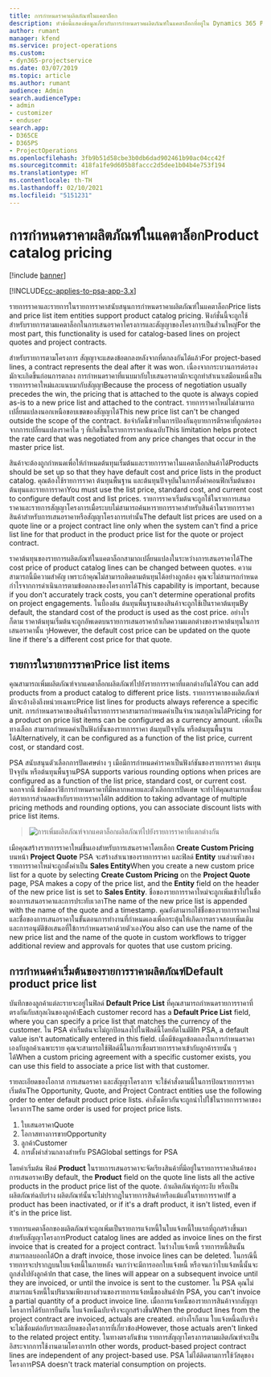 ```yaml
---
title: การกำหนดราคาผลิตภัณฑ์ในแคตาล็อก
description: หัวข้อนี้แสดงข้อมูลเกี่ยวกับการกำหนดราคผลิตภัณฑ์ในแคตาล็อกที่อยู่ใน Dynamics 365 Project Service Automation (PSA)
author: rumant
manager: kfend
ms.service: project-operations
ms.custom:
- dyn365-projectservice
ms.date: 03/07/2019
ms.topic: article
ms.author: rumant
audience: Admin
search.audienceType:
- admin
- customizer
- enduser
search.app:
- D365CE
- D365PS
- ProjectOperations
ms.openlocfilehash: 3fb9b51d58cbe3b0db6dad902461b90ac04cc42f
ms.sourcegitcommit: 418fa1fe9d605b8faccc2d5dee1b04b4e753f194
ms.translationtype: HT
ms.contentlocale: th-TH
ms.lasthandoff: 02/10/2021
ms.locfileid: "5151231"
---
```

# <a name="product-catalog-pricing"></a><span data-ttu-id="ddb84-103">การกำหนดราคาผลิตภัณฑ์ในแคตาล็อก</span><span class="sxs-lookup"><span data-stu-id="ddb84-103">Product catalog pricing</span></span> 

[!include [banner](../includes/psa-now-project-operations.md)]

[!INCLUDE[cc-applies-to-psa-app-3.x](../includes/cc-applies-to-psa-app-3x.md)]


<span data-ttu-id="ddb84-104">รายการราคาและรายการในรายการราคาสนับสนุนการกำหนดราคาผลิตภัณฑ์ในแคตาล็อก</span><span class="sxs-lookup"><span data-stu-id="ddb84-104">Price lists and price list item entities support product catalog pricing.</span></span> <span data-ttu-id="ddb84-105">ฟังก์ชั่นนี้จะถูกใช้สำหรับรายการตามแคตาล็อกในการเสนอราคาโครงการและสัญญาของโครงการเป็นส่วนใหญ่</span><span class="sxs-lookup"><span data-stu-id="ddb84-105">For the most part, this functionality is used for catalog-based lines on project quotes and project contracts.</span></span>

<span data-ttu-id="ddb84-106">สำหรับรายการตามโครงการ สัญญาจะแสดงข้อตกลงหลังจากที่ตกลงกันได้แล้ว</span><span class="sxs-lookup"><span data-stu-id="ddb84-106">For project-based lines, a contract represents the deal after it was won.</span></span> <span data-ttu-id="ddb84-107">เนื่องจากกระบวนการต่อรองมักจะเกิดขึ้นก่อนการตกลง การกำหนดราคาที่แนบมากับใบเสนอราคามักจะถูกทำสำเนาเสมือนหนึ่งเป็นรายการราคาใหม่และแนบมากับสัญญา</span><span class="sxs-lookup"><span data-stu-id="ddb84-107">Because the process of negotiation usually precedes the win, the pricing that is attached to the quote is always copied as-is to a new price list and attached to the contract.</span></span> <span data-ttu-id="ddb84-108">รายการราคาใหม่ไม่สามารถเปลี่ยนแปลงนอกเหนือขอบเขตของสัญญาได้</span><span class="sxs-lookup"><span data-stu-id="ddb84-108">This new price list can't be changed outside the scope of the contract.</span></span> <span data-ttu-id="ddb84-109">ข้อจำกัดนี้ข่วยในการป้องกันอุบายการตีราคาที่ถูกต่อรองจากการเปลี่ยนแปลงราคาใด ๆ ที่เกิดขึ้นในรายการราคาต้นฉบับ</span><span class="sxs-lookup"><span data-stu-id="ddb84-109">This limitation helps protect the rate card that was negotiated from any price changes that occur in the master price list.</span></span>

<span data-ttu-id="ddb84-110">สินค้าจะต้องถูกกำหนดเพื่อให้กำหนดต้นทุนเริ่มต้นและรายการราคาในแคตาล็อกสินค้าได้</span><span class="sxs-lookup"><span data-stu-id="ddb84-110">Products should be set up so that they have default cost and price lists in the product catalog.</span></span> <span data-ttu-id="ddb84-111">คุณต้องใช้รายการราคา ต้นทุนพื้นฐาน และต้นทุนปัจจุบันในการตั้งค่าคอนฟิกเริ่มต้นของต้นทุนและรายการราคา</span><span class="sxs-lookup"><span data-stu-id="ddb84-111">You must use the list price, standard cost, and current cost to configure default cost and list prices.</span></span> <span data-ttu-id="ddb84-112">รายการราคาเริ่มต้นจะถูกใช้ในรายการเสนอราคาและรายการสัญญาโครงการเมื่อระบบไม่สามารถค้นหารายการราคาสำหรับสินค้าในรายการราคาสินค้าสำหรับการเสนอราคาหรือสัญญาโครงการเท่านั้น</span><span class="sxs-lookup"><span data-stu-id="ddb84-112">The default list prices are used on a quote line or a project contract line only when the system can't find a price list line for that product in the product price list for the quote or project contract.</span></span>

<span data-ttu-id="ddb84-113">ราคาต้นทุนของรายการผลิตภัณฑ์ในแคตาล็อกสามาถเปลี่ยนแปลงในระหว่างการเสนอราคาได้</span><span class="sxs-lookup"><span data-stu-id="ddb84-113">The cost price of product catalog lines can be changed between quotes.</span></span> <span data-ttu-id="ddb84-114">ความสามารถนี้มีความสำคัญ เพราะถ้าคุณไม่สามารถติดตามต้นทุนได้อย่างถูกต้อง คุณจะไม่สามารถกำหนดกำไรจากการดำเนินการตามข้อตกลงของโครงการได้</span><span class="sxs-lookup"><span data-stu-id="ddb84-114">This capability is important, because if you don't accurately track costs, you can't determine operational profits on project engagements.</span></span> <span data-ttu-id="ddb84-115">ในบื้องต้น ต้นทุนพื้นฐานของสินค้าจะถูกใช้เป็นราคาต้นทุน</span><span class="sxs-lookup"><span data-stu-id="ddb84-115">By default, the standard cost of the product is used as the cost price.</span></span> <span data-ttu-id="ddb84-116">อย่างไรก็ตาม ราคาต้นทุนเริ่มต้นจะถูกอัพเดตบนรายการเสนอราคาถ้าเกิดความแตกต่างของราคาต้นทุนในการเสนอราคานั้น ๆ</span><span class="sxs-lookup"><span data-stu-id="ddb84-116">However, the default cost price can be updated on the quote line if there's a different cost price for that quote.</span></span>

## <a name="price-list-items"></a><span data-ttu-id="ddb84-117">รายการในรายการราคา</span><span class="sxs-lookup"><span data-stu-id="ddb84-117">Price list items</span></span>

<span data-ttu-id="ddb84-118">คุณสามารถเพิ่มผลิตภัณฑ์จากแคตาล็อกผลิตภัณฑ์ไปยังรายการราคาที่แตกต่างกันได้</span><span class="sxs-lookup"><span data-stu-id="ddb84-118">You can add products from a product catalog to different price lists.</span></span> <span data-ttu-id="ddb84-119">รายการราคาของผลิตภัณฑ์มักจะอ้างอิงถึงหน่วยเฉพาะ</span><span class="sxs-lookup"><span data-stu-id="ddb84-119">Price list lines for products always reference a specific unit.</span></span> <span data-ttu-id="ddb84-120">การกำหนดราคาของสินค้าในรายการราคาสามารถกำหนดค่าเป็นจำนวนสกุลเงินได้</span><span class="sxs-lookup"><span data-stu-id="ddb84-120">Pricing for a product on price list items can be configured as a currency amount.</span></span> <span data-ttu-id="ddb84-121">เพื่อเป็นทางเลือก สามารถกำหนดค่าเป็นฟังก์ชั่นของรายการราคา ต้นทุนปัจจุบัน หรือต้นทุนพื้นฐานได้</span><span class="sxs-lookup"><span data-stu-id="ddb84-121">Alternatively, it can be configured as a function of the list price, current cost, or standard cost.</span></span>

<span data-ttu-id="ddb84-122">PSA สนับสนุนตัวเลือกการปัดเศษต่าง ๆ เมือมีการกำหนดค่าราคาเป็นฟังก์ชันของรายการราคา ต้นทุนปัจจุบัน หรือต้นทุนพื้นฐาน</span><span class="sxs-lookup"><span data-stu-id="ddb84-122">PSA supports various rounding options when prices are configured as a function of the list price, standard cost, or current cost.</span></span> <span data-ttu-id="ddb84-123">นอกจากนี้ ข้อดีของวิธีการกำหนดราคาที่มีหลากหลายและตัวเลือกการปัดเศษ จะทำให้คุณสามารถเชื่อมต่อรายการส่วนลดเข้ากับรายการราคาได้</span><span class="sxs-lookup"><span data-stu-id="ddb84-123">In addition to taking advantage of multiple pricing methods and rounding options, you can associate discount lists with price list items.</span></span> 

> ![การเพิ่มผลิตภัณฑ์จากแคตาล็อกผลิตภัณฑ์ไปยังรายการราคาที่แตกต่างกัน](media/basic-guide-16.png)

<span data-ttu-id="ddb84-125">เมือคุณสร้างรายการราคาใหม่ขึ้นเองสำหรับการเสนอราคาโดยเลือก **Create Custom Pricing** บนหน้า **Project Quote** PSA จะสร้างสำเนาของรายการราคา และฟิลด์ **Entity** บนส่วนหัวของรายการราคาใหม่จะถูกตั้งค่าเป็น **Sales Entity**</span><span class="sxs-lookup"><span data-stu-id="ddb84-125">When you create a new custom price list for a quote by selecting **Create Custom Pricing** on the **Project Quote** page, PSA makes a copy of the price list, and the **Entity** field on the header of the new price list is set to **Sales Entity**.</span></span> <span data-ttu-id="ddb84-126">ชื่อของรายการราคาใหม่จะถูกเพิ่มเข้าไปในชื่อของการเสนอราคาและการประทับเวลา</span><span class="sxs-lookup"><span data-stu-id="ddb84-126">The name of the new price list is appended with the name of the quote and a timestamp.</span></span> <span data-ttu-id="ddb84-127">คุณยังสามารถใช้ชื่อของรายการราคาใหม่และชื่อของการเสนอราคาในขั้นตอนการทำงานที่กำหนดเองเพื่อกระตุ้นให้เกิดการตรวจสอบเพิ่มเติมและการอนุมัติข้อเสนอที่ใข้การกำหนดราคาด้วยตัวเอง</span><span class="sxs-lookup"><span data-stu-id="ddb84-127">You also can use the name of the new price list and the name of the quote in custom workflows to trigger additional review and approvals for quotes that use custom pricing.</span></span>

 
## <a name="default-product-price-list"></a><span data-ttu-id="ddb84-128">การกำหนดค่าเริ่มต้นของรายการราคาผลิตภัณฑ์</span><span class="sxs-lookup"><span data-stu-id="ddb84-128">Default product price list</span></span>
<span data-ttu-id="ddb84-129">บันทึกของลูกค้าแต่ละรายจะอยู่ในฟิลด์ **Default Price List** ที่คุณสามารถกำหนดรายการราคาที่ตรงกันกับสกุลเงินของลูกค้า</span><span class="sxs-lookup"><span data-stu-id="ddb84-129">Each customer record has a **Default Price List** field, where you can specify a price list that matches the currency of the customer.</span></span> <span data-ttu-id="ddb84-130">ใน PSA ค่าเริ่มต้นจะไม่ถูกป้อนลงไปในฟิลด์นี้โดยอัตโนมัติ</span><span class="sxs-lookup"><span data-stu-id="ddb84-130">In PSA, a default value isn't automatically entered in this field.</span></span> <span data-ttu-id="ddb84-131">เมื่อมีข้อมูลข้อตกลงในการกำหนดราคาเองกับลูกค้าเฉพาะราย คุณจะสามารถใช้ฟิลด์นี้ในการเชื่อมรายการราคาเข้ากับลูกค้ารายนั้น ๆ ได้</span><span class="sxs-lookup"><span data-stu-id="ddb84-131">When a custom pricing agreement with a specific customer exists, you can use this field to associate a price list with that customer.</span></span>

<span data-ttu-id="ddb84-132">รายละเอียดของโอกาส การเสนอราคา และสัญญาโครงการ จะใช้คำสั่งตามนี้ในการป้อนรายการราคาเริ่มต้น</span><span class="sxs-lookup"><span data-stu-id="ddb84-132">The Opportunity, Quote, and Project Contract entities use the following order to enter default product price lists.</span></span> <span data-ttu-id="ddb84-133">คำสั่งเดียวกันจะถูกนำไปใข้ในรายการราคาของโครงการ</span><span class="sxs-lookup"><span data-stu-id="ddb84-133">The same order is used for project price lists.</span></span>

1.  <span data-ttu-id="ddb84-134">ใบเสนอราคา</span><span class="sxs-lookup"><span data-stu-id="ddb84-134">Quote</span></span>
2.  <span data-ttu-id="ddb84-135">โอกาสทางการขาย</span><span class="sxs-lookup"><span data-stu-id="ddb84-135">Opportunity</span></span>
3.  <span data-ttu-id="ddb84-136">ลูกค้า</span><span class="sxs-lookup"><span data-stu-id="ddb84-136">Customer</span></span>
4.  <span data-ttu-id="ddb84-137">การตั้งค่าส่วนกลางสำหรับ PSA</span><span class="sxs-lookup"><span data-stu-id="ddb84-137">Global settings for PSA</span></span>

<span data-ttu-id="ddb84-138">โดยค่าเริ่มต้น ฟิลด์ **Product** ในรายการเสนอราคาจะจัดเรียงสินค้าที่มีอยู่ในรายการราคาสินค้าของการเสนอราคา</span><span class="sxs-lookup"><span data-stu-id="ddb84-138">By default, the **Product** field on the quote line lists all the active products in the product price list of the quote.</span></span> <span data-ttu-id="ddb84-139">ถ้าผลิตภัณฑ์ถูกระงับ หรือเป็นผลิตภัณฑ์ฉบับร่าง ผลิตภัณฑ์นั้นจะไม่ปรากฎในรายการสินค้าหรือแม้แต่ในรายการราคา</span><span class="sxs-lookup"><span data-stu-id="ddb84-139">If a product has been inactivated, or if it's a draft product, it isn't listed, even if it's in the price list.</span></span> 

<span data-ttu-id="ddb84-140">รายการแคตาล็อกของผลิตภัณฑ์จะถูกเพิ่มเป็นรายการแจ้งหนี้ในใบแจ้งหนี้ใบแรกที่ถูกสร้างขึ้นมาสำหรับสัญญาโครงการ</span><span class="sxs-lookup"><span data-stu-id="ddb84-140">Product catalog lines are added as invoice lines on the first invoice that is created for a project contract.</span></span> <span data-ttu-id="ddb84-141">ในร่างใบแจ้งหนี้ รายการหนี้สินนั้นสามารถลบออกได้</span><span class="sxs-lookup"><span data-stu-id="ddb84-141">On a draft invoice, those invoice lines can be deleted.</span></span> <span data-ttu-id="ddb84-142">ในกรณีนี้ รายการจะปรากฎบนใบแจ้งหนี้ในภายหลัง จนกว่าจะมีการออกใบแจ้งหนี้ หรือจนกว่าใบแจ้งหนี้นั้นจะถูกส่งไปยังลูกค้า</span><span class="sxs-lookup"><span data-stu-id="ddb84-142">In that case, the lines will appear on a subsequent invoice until they are invoiced, or until the invoice is sent to the customer.</span></span> <span data-ttu-id="ddb84-143">ใน PSA คุณไม่สามารถแจ้งหนี้ในปริมาณเพียงบางส่วนของรายการแจ้งหนี้ของสินค้า</span><span class="sxs-lookup"><span data-stu-id="ddb84-143">In PSA, you can't invoice a partial quantity of a product invoice line.</span></span> <span data-ttu-id="ddb84-144">เมื่อการแจ้งหนี้ของรายการสินค้าจากสัญญาโครงการได้รับการยืนยัน ใบแจ้งหนี้ฉบับจริงจะถูกสร้างขึ้น</span><span class="sxs-lookup"><span data-stu-id="ddb84-144">When the product lines from the project contract are invoiced, actuals are created.</span></span> <span data-ttu-id="ddb84-145">อย่างไรก็ตาม ใบแจ้งหนี้ฉบับจริงจะไม่เชื่อมต่อกับรายละเอียดของโครงการที่เกี่ยวข้อง</span><span class="sxs-lookup"><span data-stu-id="ddb84-145">However, those actuals aren't linked to the related project entity.</span></span> <span data-ttu-id="ddb84-146">ในทางตรงกันข้าม รายการสัญญาโครงการตามผลิตภัณฑ์จะเป็นอิสระจากการใช้งานตามโครงการ</span><span class="sxs-lookup"><span data-stu-id="ddb84-146">In other words, product-based project contract lines are independent of any project-based use.</span></span> <span data-ttu-id="ddb84-147">PSA ไม่ได้ติดตามการใช้วัสดุของโครงการ</span><span class="sxs-lookup"><span data-stu-id="ddb84-147">PSA doesn't track material consumption on projects.</span></span>
